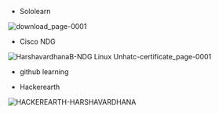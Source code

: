 - Sololearn

![download_page-0001](https://user-images.githubusercontent.com/98813874/153298917-152ade7b-2c4a-4785-a58d-9919ec60fadf.jpg)

- Cisco NDG

![HarshavardhanaB-NDG Linux Unhatc-certificate_page-0001](https://user-images.githubusercontent.com/98813874/153298479-b78394fb-eac8-4b0e-8cec-ea74aac97284.jpg)


- github learning


- Hackerearth

![HACKEREARTH-HARSHAVARDHANA](https://user-images.githubusercontent.com/98813874/153298151-9b3e3699-fe3d-4f5b-92ee-76d5f9a11f18.PNG)
